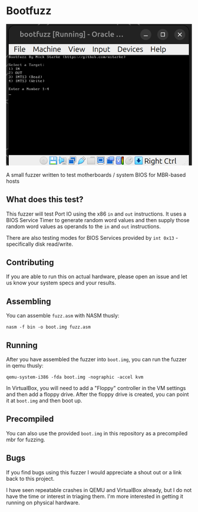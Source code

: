# Bootfuzz

![Bootfuzz Screenshot](/bootfuzz-screenshot.png "Bootfuzz Screenshot")

A small fuzzer written to test motherboards / system BIOS for MBR-based hosts

## What does this test?
This fuzzer will test Port IO using the x86 `in` and `out` instructions. It uses a BIOS Service Timer to generate random word values and then supply those random word values as operands to the `in` and `out` instructions.  

There are also testing modes for BIOS Services provided by `int 0x13` - specifically disk read/write.

## Contributing
If you are able to run this on actual hardware, please open an issue and let us know your system specs and your results.

## Assembling
You can assemble `fuzz.asm` with NASM thusly:

```
nasm -f bin -o boot.img fuzz.asm
```

## Running
After you have assembled the fuzzer into `boot.img`, you can run the fuzzer in qemu thusly:

```
qemu-system-i386 -fda boot.img -nographic -accel kvm
```

In VirtualBox, you will need to add a "Floppy" controller in the VM settings and then add a floppy drive.  After the floppy drive is created, you can point it at `boot.img` and then boot up.

## Precompiled
You can also use the provided `boot.img` in this repository as a precompiled mbr for fuzzing.

## Bugs
If you find bugs using this fuzzer I would appreciate a shout out or a link back to this project.  

I have seen repeatable crashes in QEMU and VirtualBox already, but I do not have the time or interest in triaging them.  I'm more interested in getting it running on physical hardware.